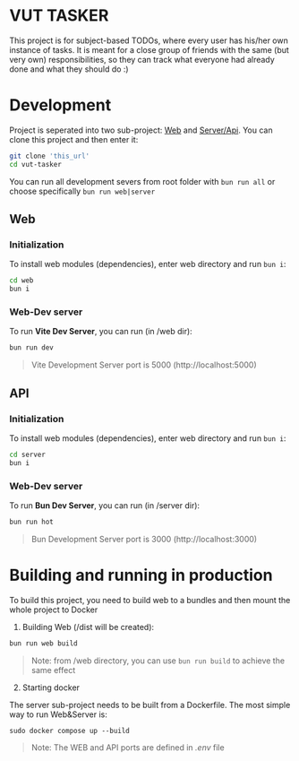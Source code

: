 # VUT TASKER

This project is for subject-based TODOs, where every user has his/her own instance of tasks. It is meant for a close group of friends with the same (but very own) responsibilities, so they can track what everyone had already done and what they should do :)

# Development

Project is seperated into two sub-project: [Web]("#dev-web") and [Server/Api](#dev-api). You can clone this project and then enter it:

```bash
git clone 'this_url'
cd vut-tasker
```

You can run all development severs from root folder with `bun run all` or choose specifically `bun run web|server`

<a id="dev-web"></a>

## Web

### Initialization

To install web modules (dependencies), enter web directory and run `bun i`:

```bash
cd web
bun i
```

### Web-Dev server

To run **Vite Dev Server**, you can run (in /web dir):

```bash
bun run dev
```

> Vite Development Server port is 5000 (http://localhost:5000)

<a id="dev-api"></a>

## API

### Initialization

To install web modules (dependencies), enter web directory and run `bun i`:

```bash
cd server
bun i
```

### Web-Dev server

To run **Bun Dev Server**, you can run (in /server dir):

```bash
bun run hot
```

> Bun Development Server port is 3000 (http://localhost:3000)

# Building and running in production

To build this project, you need to build web to a bundles and then mount the whole project to Docker

1. Building Web (/dist will be created):

```bash
bun run web build
```

> Note: from /web directory, you can use `bun run build` to achieve the same effect

2. Starting docker

The server sub-project needs to be built from a Dockerfile. The most simple way to run Web&Server is:

```build
sudo docker compose up --build
```

> Note: The WEB and API ports are defined in _.env_ file
